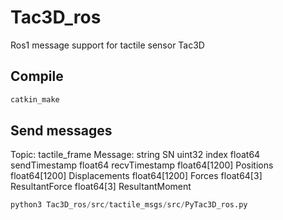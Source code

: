 # Tac3D_ros
Ros1 message support for tactile sensor Tac3D
## Compile
```bash
catkin_make
```
## Send messages
Topic: tactile_frame
Message:
string SN
uint32 index
float64 sendTimestamp
float64 recvTimestamp
float64[1200] Positions
float64[1200] Displacements
float64[1200] Forces
float64[3] ResultantForce
float64[3] ResultantMoment
```python
python3 Tac3D_ros/src/tactile_msgs/src/PyTac3D_ros.py
```

